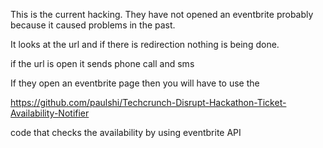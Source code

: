 This is the current hacking. They have not opened an eventbrite probably because it caused problems in the past. 

It looks at the url and if there is redirection nothing is being done. 

if the url is open it sends phone call and sms

If they open an eventbrite page then you will have to use the 

https://github.com/paulshi/Techcrunch-Disrupt-Hackathon-Ticket-Availability-Notifier

code that checks the availability by using eventbrite API

